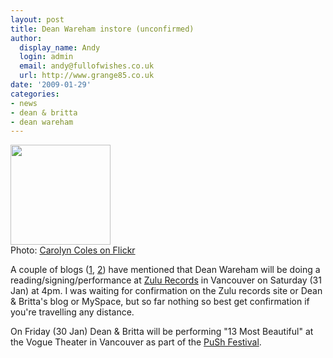 ```yaml
---
layout: post
title: Dean Wareham instore (unconfirmed)
author:
  display_name: Andy
  login: admin
  email: andy@fullofwishes.co.uk
  url: http://www.grange85.co.uk
date: '2009-01-29'
categories:
- news
- dean & britta
- dean wareham
---
```

<div class="imagebox-a"><a title="Chez Zulu Records, by carolyncoles" alt="Chez Zulu Records, by carolyncoles" href="http://www.flickr.com/photos/carolyncoles/3117237842/"><img src="https://farm4.static.flickr.com/3002/3117237842_876502498d_m.jpg" height="160"></a><br/>Photo: <a href="http://www.flickr.com/photos/carolyncoles/">Carolyn Coles on Flickr</a></div>
<p>A couple of blogs (<a href="http://scoutmagazine.ca/2009/01/21/dean-wareham-at-zulu-records/">1</a>, <a href="http://communities.canada.com/theprovince/blogs/stuartsblog/archive/2009/01/20/dean-wareham-ex-luna-at-zulu-before-push-appearance.aspx">2</a>) have mentioned that Dean Wareham will be doing a reading/signing/performance at <a href="http://www.zulurecords.com/">Zulu Records</a> in Vancouver on Saturday (31 Jan) at 4pm. I was waiting for confirmation on the Zulu records site or Dean & Britta's blog or MySpace, but so far nothing so best get confirmation if you're travelling any distance.</p>
<p>On Friday (30 Jan) Dean & Britta will be performing "13 Most Beautiful" at the Vogue Theater in Vancouver as part of the <a href="http://pushfestival.ca/index.php?mpage=shows&spage=main&id=77#show">PuSh Festival</a>.</p>
